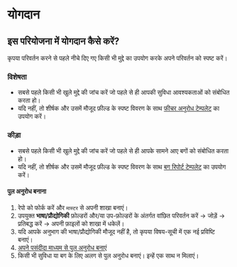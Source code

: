 # योगदान

## इस परियोजना में योगदान कैसे करें?

कृपया परिवर्तन करने से पहले नीचे दिए गए किसी भी मुद्दे का उपयोग करके अपने परिवर्तन को स्पष्ट करें।

### विशेषता

- सबसे पहले किसी भी खुले मुद्दे की जांच करें जो पहले से ही आपकी सुविधा आवश्यकताओं को संबोधित करता हो।
- यदि नहीं, तो शीर्षक और उसमें मौजूद फ़ील्ड के स्पष्ट विवरण के साथ [फीचर अनुरोध टेम्पलेट](.github/ISSUE_TEMPLATE/feature_request.md) का उपयोग करें।

### कीड़ा

- सबसे पहले किसी भी खुले मुद्दे की जांच करें जो पहले से ही आपके सामने आए बगों को संबोधित करता हो।
- यदि नहीं, तो शीर्षक और उसमें मौजूद फ़ील्ड के स्पष्ट विवरण के साथ [बग रिपोर्ट टेम्पलेट](.github/ISSUE_TEMPLATE/bug_report.md) का उपयोग करें।

#### पुल अनुरोध बनाना

1. रेपो को फोर्क करें और `मास्टर` से अपनी शाखा बनाएं।
1. उपयुक्त **भाषा/प्रौद्योगिकी** फ़ोल्डरों और/या उप-फ़ोल्डरों के अंतर्गत वांछित परिवर्तन करें → जोड़ें → प्रतिबद्ध करें → अपनी फ़ाइलों को शाखा में धकेलें।
1. यदि आपके अनुभाग की भाषा/प्रौद्योगिकी मौजूद नहीं है, तो कृपया विषय-सूची में एक नई प्रविष्टि बनाएं।
1. [अपने पसंदीदा माध्यम से पुल अनुरोध बनाएं](https://docs.github.com/en/pull-requests/collaborating-with-pull-requests/proposing-changes-to-your-work-with-pull-requests/creating-a-pull-request)
1. किसी भी सुविधा या बग के लिए अलग से पुल अनुरोध बनाएं। इन्हें एक साथ न मिलाएं।
